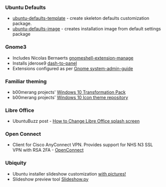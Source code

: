 ### Ubuntu Defaults
* [ubuntu-defaults-template](http://manpages.ubuntu.com/manpages/zesty/man1/ubuntu-defaults-template.1.html) - create skeleton defaults customization package.
* [ubuntu-defaults-image](http://manpages.ubuntu.com/manpages/zesty/man1/ubuntu-defaults-image.1.html) - creates installation image from default settings package

### Gnome3
* Includes Nicolas Bernaerts [gnomeshell-extension-manage](https://github.com/NicolasBernaerts/ubuntu-scripts/blob/master/ubuntugnome/gnomeshell-extension-manage)
* Installs jderose9 [dash-to-panel](https://github.com/jderose9/dash-to-panel)
* Extensions configured as per [Gnome system-admin-guide](https://help.gnome.org/admin/system-admin-guide/stable/software.html.en#extension)

### Familiar theming
* b00merang projects' [Windows 10 Transformation Pack](http://b00merang.weebly.com/windows-10-transformation-pack.html)
* b00merang projects' [Windows 10 Icon theme repository](http://b00merang.weebly.com/icon-themes.html)

### Libre Office
* UbuntuBuzz post - [How to Change Libre Office splash screen](http://www.ubuntubuzz.com/2012/02/how-to-change-libreoffice-splash-screen.html)

### Open Connect
* Client for Cisco AnyConnect VPN. Provides support for NHS N3 SSL VPN with RSA 2FA - [OpenConnect](http://www.infradead.org/openconnect/)

### Ubiquity
* Ubuntu installer slideshow customization [with pictures!](http://www.dylanmccall.com/blog/2012/09/05/installer-slideshow-customization/)
* Slideshow preview tool [Slideshow.py](http://bazaar.launchpad.net/~ubiquity-slideshow/ubiquity-slideshow-ubuntu/html/view/head:/Slideshow.py)
